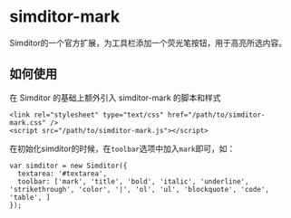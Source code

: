 # simditor-mark

Simditor的一个官方扩展，为工具栏添加一个荧光笔按钮，用于高亮所选内容。

## 如何使用

在 Simditor 的基础上额外引入 simditor-mark 的脚本和样式

````
<link rel="stylesheet" type="text/css" href="/path/to/simditor-mark.css" />
<script src="/path/to/simditor-mark.js"></script>
````

在初始化simditor的时候，在`toolbar`选项中加入`mark`即可，如：

````
var simditor = new Simditor({
  textarea: '#textarea',
  toolbar: ['mark', 'title', 'bold', 'italic', 'underline', 'strikethrough', 'color', '|', 'ol', 'ul', 'blockquote', 'code', 'table', ]
});

````